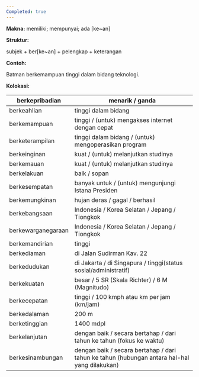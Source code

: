 ```yaml
---
Completed: true
---
```


**Makna:** memiliki; mempunyai; ada \[ke\~an]

**Struktur:**

subjek + ber\[ke\~an] + pelengkap + keterangan

**Contoh:**

Batman berkemampuan tinggi dalam bidang teknologi.

**Kolokasi:**

| berkepribadian     | menarik / ganda                                                                                  |
| ------------------ | ------------------------------------------------------------------------------------------------ |
| berkeahlian        | tinggi dalam bidang                                                                              |
| berkemampuan       | tinggi / (untuk) mengakses internet dengan cepat                                                 |
| berketerampilan    | tinggi dalam bidang / (untuk) mengoperasikan program                                             |
| berkeinginan       | kuat / (untuk) melanjutkan studinya                                                              |
| berkemauan         | kuat / (untuk) melanjutkan studinya                                                              |
| berkelakuan        | baik / sopan                                                                                     |
| berkesempatan      | banyak untuk / (untuk) mengunjungi Istana Presiden                                               |
| berkemungkinan     | hujan deras / gagal / berhasil                                                                   |
| berkebangsaan      | Indonesia / Korea Selatan / Jepang / Tiongkok                                                    |
| berkewarganegaraan | Indonesia / Korea Selatan / Jepang / Tiongkok                                                    |
| berkemandirian     | tinggi                                                                                           |
| berkediaman        | di Jalan Sudirman Kav. 22                                                                        |
| berkedudukan       | di Jakarta / di Singapura / tinggi(status sosial/administratif)                                  |
| berkekuatan        | besar / 5 SR (Skala Richter) / 6 M (Magnitudo)                                                   |
| berkecepatan       | tinggi / 100 kmph atau km per jam (km/jam)                                                       |
| berkedalaman       | 200 m                                                                                            |
| berketinggian      | 1400 mdpl                                                                                        |
| berkelanjutan      | dengan baik / secara bertahap / dari tahun ke tahun&#xA;(fokus ke waktu)                         |
| berkesinambungan   | dengan baik / secara bertahap / dari tahun ke tahun&#xA;(hubungan antara hal-hal yang dilakukan) |
